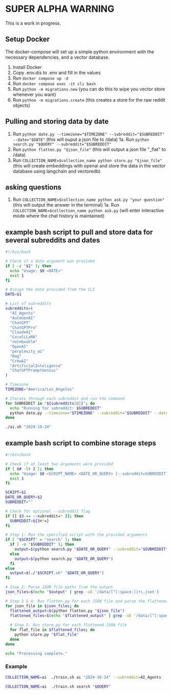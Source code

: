 # SUPER ALPHA WARNING

This is a work in progress.

## Setup Docker

The docker-compose will set up a simple python environment with the necessary dependencies, and a vector database.

1. Install Docker
2. Copy .env.dis to .env and fill in the values
3. Run `docker compose up -d`
4. Run `docker compose exec -it cli bash`
5. Run `python -m migrations.new` (you can do this to wipe you vector store whenever you want)
6. Run `python -m migrations.create` (this creates a store for the raw reddit objects)

## Pulling and storing data by date 
1. Run `python date.py --timezone="$TIMEZONE" --subreddit="$SUBREDDIT" --date="$DATE"` (this will ouput a json file to /data)
1a. Run `python search.py "$QUERY" --subreddit="$SUBREDDIT"`
2. Run `python flatten.py "$json_file"` (this will output a json file "_flat" to /data)
3. Run `COLLECTION_NAME=$collection_name python store.py "$json_file"` (this will create embeddings with openai and store the data in the vector database using  langchain and vectoredb)

## asking questions
1. Run `COLLECTION_NAME=$collection_name python ask.py "your question"` (this will output the answer in the terminal)
1a. Run `COLLECTION_NAME=$collection_name python ask.py` (will enter interactive mode where the chat history is maintained)

## example bash script to pull and store data for several subreddits and dates
```bash
#!/bin/bash

# Check if a date argument was provided
if [ -z "$1" ]; then
  echo "Usage: $0 <DATE>"
  exit 1
fi

# Assign the date provided from the CLI
DATE=$1

# List of subreddits
subreddits=(
  "AI_Agents"
  "AutoGenAI"
  "ChatGPT"
  "ChatGPTPro"
  "ClaudeAI"
  "LocalLLaMA"
  "notebooklm"
  "OpenAI"
  "perplexity_ai"
  "Rag"
  "CrewAI"
  "ArtificialInteligence"
  "ChatGPTPromptGenius"
)

# Timezone
TIMEZONE="America/Los_Angeles"

# Iterate through each subreddit and run the command
for SUBREDDIT in "${subreddits[@]}"; do
  echo "Running for subreddit: $SUBREDDIT"
  python date.py --timezone="$TIMEZONE" --subreddit="$SUBREDDIT" --date="$DATE"
done
```

```bash
./ai.sh "2024-10-24"
```

## example bash script to combine storage steps 
```bash
#!/bin/bash

# Check if at least two arguments were provided
if [ $# -lt 2 ]; then
  echo "Usage: $0 <SCRIPT_NAME> <DATE_OR_QUERY> [--subreddit=SUBREDDIT]"
  exit 1
fi

SCRIPT=$1
DATE_OR_QUERY=$2
SUBREDDIT=""

# Check for optional --subreddit flag
if [[ $3 == --subreddit=* ]]; then
  SUBREDDIT=${3#*=}
fi

# Step 1: Run the specified script with the provided arguments
if [ "$SCRIPT" = "search" ]; then
  if [ -n "$SUBREDDIT" ]; then
    output=$(python search.py "$DATE_OR_QUERY" --subreddit="$SUBREDDIT")
  else
    output=$(python search.py "$DATE_OR_QUERY")
  fi
else
  output=$(./"$SCRIPT.sh" "$DATE_OR_QUERY")
fi

# Step 2: Parse JSON file paths from the output
json_files=$(echo "$output" | grep -oE '/data/[^[:space:]]+\.json')

# Step 3 & 4: Run flatten.py for each JSON file and parse the flattened file paths
for json_file in $json_files; do
  flattened_output=$(python flatten.py "$json_file")
  flattened_files=$(echo "$flattened_output" | grep -oE '/data/[^[:space:]]+_flat\.json')
  
  # Step 5: Run store.py for each flattened JSON file
  for flat_file in $flattened_files; do
    python store.py "$flat_file"
  done
done

echo "Processing complete."
```
### Example

```bash
COLLECTION_NAME=ai  ./train.sh ai "2024-10-24" --subreddit=AI_Agents
```

```bash
COLLECTION_NAME=ai  ./train.sh search "$QUERY"
```


